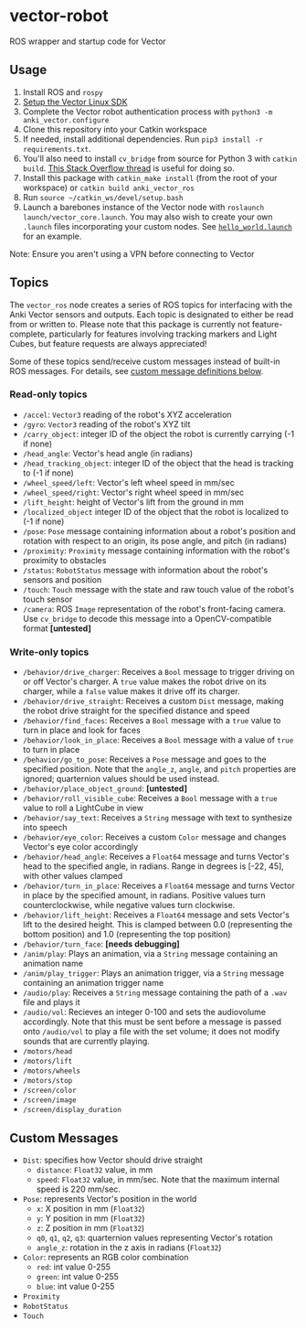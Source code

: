 # vector-robot

ROS wrapper and startup code for Vector

## Usage

1. Install ROS and `rospy`
2. [Setup the Vector Linux SDK](https://developer.anki.com/vector/docs/install-linux.html)
3. Complete the Vector robot authentication process with `python3 -m anki_vector.configure`
4. Clone this repository into your Catkin workspace
5. If needed, install additional dependencies. Run `pip3 install -r requirements.txt`.
6. You'll also need to install `cv_bridge` from source for Python 3 with `catkin build`. [This Stack Overflow thread](https://stackoverflow.com/questions/49221565/unable-to-use-cv-bridge-with-ros-kinetic-and-python3) is useful for doing so.
6. Install this package with `catkin_make install` (from the root of your workspace) or `catkin build anki_vector_ros`
7. Run `source ~/catkin_ws/devel/setup.bash`
8. Launch a barebones instance of the Vector node with `roslaunch launch/vector_core.launch`. You may also wish to create your own `.launch` files incorporating your custom nodes. See [`hello_world.launch`](./launch/hello_world.launch) for an example.

Note: Ensure you aren't using a VPN before connecting to Vector

## Topics

The `vector_ros` node creates a series of ROS topics for interfacing with the Anki Vector sensors and outputs. Each topic is designated to either be read from or written to. Please note that this package is currently not feature-complete, particularly for features involving tracking markers and Light Cubes, but feature requests are always appreciated!

Some of these topics send/receive custom messages instead of built-in ROS messages. For details, see [custom message definitions below](#custom-messages).

### Read-only topics

* `/accel`: `Vector3` reading of the robot's XYZ acceleration
* `/gyro`: `Vector3` reading of the robot's XYZ tilt
* `/carry_object`: integer ID of the object the robot is currently carrying (-1 if none)
* `/head_angle`: Vector's head angle (in radians)
* `/head_tracking_object`: integer ID of the object that the head is tracking to (-1 if none)
* `/wheel_speed/left`: Vector's left wheel speed in mm/sec
* `/wheel_speed/right`: Vector's right wheel speed in mm/sec
* `/lift_height`: height of Vector's lift from the ground in mm
* `/localized_object` integer ID of the object that the robot is localized to (-1 if none)
* `/pose`: `Pose` message containing information about a robot's position and rotation with respect to an origin, its pose angle, and pitch (in radians)
* `/proximity`: `Proximity` message containing information with the robot's proximity to obstacles
* `/status`: `RobotStatus` message with information about the robot's sensors and position
* `/touch`: `Touch` message with the state and raw touch value of the robot's touch sensor
* `/camera`: ROS `Image` representation of the robot's front-facing camera. Use `cv_bridge` to decode this message into a OpenCV-compatible format **[untested]**

### Write-only topics

* `/behavior/drive_charger`: Receives a `Bool` message to trigger driving on or off Vector's charger. A `true` value makes the robot drive on its charger, while a `false` value makes it drive off its charger.
* `/behavior/drive_straight`: Receives a custom `Dist` message, making the robot drive straight for the specified distance and speed
* `/behavior/find_faces`: Receives a `Bool` message with a `true` value to turn in place and look for faces
* `/behavior/look_in_place`: Receives a `Bool` message with a value of `true` to turn in place
* `/behavior/go_to_pose`: Receives a `Pose` message and goes to the specified position. Note that the `angle_z`, `angle`, and `pitch` properties are ignored; quarternion values should be used instead.
* `/behavior/place_object_ground`: **[untested]**
* `/behavior/roll_visible_cube`: Receives a `Bool` message with a `true` value to roll a LightCube in view
* `/behavior/say_text`: Receives a `String` message with text to synthesize into speech
* `/behavior/eye_color`: Receives a custom `Color` message and changes Vector's eye color accordingly
* `/behavior/head_angle`: Receives a `Float64` message and turns Vector's head to the specified angle, in radians. Range in degrees is [-22, 45], with other values clamped
* `/behavior/turn_in_place`: Receives a `Float64` message and turns Vector in place by the specified amount, in radians. Positive values turn counterclockwise, while negative values turn clockwise.
* `/behavior/lift_height`: Receives a `Float64` message and sets Vector's lift to the desired height. This is clamped between 0.0 (representing the bottom position) and 1.0 (representing the top position)
* `/behavior/turn_face`: **[needs debugging]**
* `/anim/play`: Plays an animation, via a `String` message containing an animation name
* `/anim/play_trigger`: Plays an animation trigger, via a `String` message containing an animation trigger name
* `/audio/play`: Receives a `String` message containing the path of a `.wav` file and plays it
* `/audio/vol`: Recieves an integer 0-100 and sets the audiovolume accordingly. Note that this must be sent before a message is passed onto `/audio/vol` to play a file with the set volume; it does not modify sounds that are currently playing.
* `/motors/head`
* `/motors/lift`
* `/motors/wheels`
* `/motors/stop`
* `/screen/color`
* `/screen/image`
* `/screen/display_duration`


## Custom Messages

* `Dist`: specifies how Vector should drive straight
  * `distance`: `Float32` value, in mm
  * `speed`: `Float32` value, in mm/sec. Note that the maximum internal speed is 220 mm/sec.
* `Pose`: represents Vector's position in the world
  * `x`: X position in mm (`Float32`)
  * `y`: Y position in mm (`Float32`)
  * `z`: Z position in mm (`Float32`)
  * `q0`, `q1`, `q2`, `q3`: quarternion values representing Vector's rotation
  * `angle_z`: rotation in the z axis in radians (`Float32`)
* `Color`: represents an RGB color combination
  * `red`: int value 0-255
  * `green`: int value 0-255 
  * `blue`: int value 0-255
* `Proximity`
* `RobotStatus`
* `Touch`